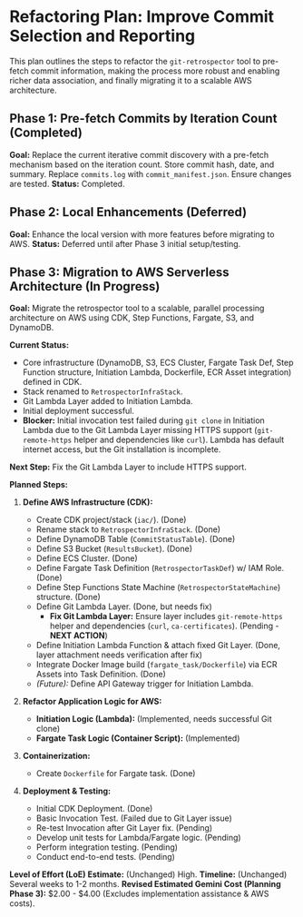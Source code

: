 # Refactoring Plan: Improve Commit Selection and Reporting

This plan outlines the steps to refactor the `git-retrospector` tool to pre-fetch commit information, making the process more robust and enabling richer data association, and finally migrating it to a scalable AWS architecture.

## Phase 1: Pre-fetch Commits by Iteration Count (Completed)

**Goal:** Replace the current iterative commit discovery with a pre-fetch mechanism based on the iteration count. Store commit hash, date, and summary. Replace `commits.log` with `commit_manifest.json`. Ensure changes are tested.
**Status:** Completed.

## Phase 2: Local Enhancements (Deferred)

**Goal:** Enhance the local version with more features before migrating to AWS.
**Status:** Deferred until after Phase 3 initial setup/testing.

## Phase 3: Migration to AWS Serverless Architecture (In Progress)

**Goal:** Migrate the retrospector tool to a scalable, parallel processing architecture on AWS using CDK, Step Functions, Fargate, S3, and DynamoDB.

**Current Status:**
*   Core infrastructure (DynamoDB, S3, ECS Cluster, Fargate Task Def, Step Function structure, Initiation Lambda, Dockerfile, ECR Asset integration) defined in CDK.
*   Stack renamed to `RetrospectorInfraStack`.
*   Git Lambda Layer added to Initiation Lambda.
*   Initial deployment successful.
*   **Blocker:** Initial invocation test failed during `git clone` in Initiation Lambda due to the Git Lambda Layer missing HTTPS support (`git-remote-https` helper and dependencies like `curl`). Lambda has default internet access, but the Git installation is incomplete.

**Next Step:** Fix the Git Lambda Layer to include HTTPS support.

**Planned Steps:**

1.  **Define AWS Infrastructure (CDK):**
    *   Create CDK project/stack (`iac/`). (Done)
    *   Rename stack to `RetrospectorInfraStack`. (Done)
    *   Define DynamoDB Table (`CommitStatusTable`). (Done)
    *   Define S3 Bucket (`ResultsBucket`). (Done)
    *   Define ECS Cluster. (Done)
    *   Define Fargate Task Definition (`RetrospectorTaskDef`) w/ IAM Role. (Done)
    *   Define Step Functions State Machine (`RetrospectorStateMachine`) structure. (Done)
    *   Define Git Lambda Layer. (Done, but needs fix)
        *   **Fix Git Lambda Layer:** Ensure layer includes `git-remote-https` helper and dependencies (`curl`, `ca-certificates`). (Pending - **NEXT ACTION**)
    *   Define Initiation Lambda Function & attach fixed Git Layer. (Done, layer attachment needs verification after fix)
    *   Integrate Docker Image build (`fargate_task/Dockerfile`) via ECR Assets into Task Definition. (Done)
    *   *(Future):* Define API Gateway trigger for Initiation Lambda.

2.  **Refactor Application Logic for AWS:**
    *   **Initiation Logic (Lambda):** (Implemented, needs successful Git clone)
    *   **Fargate Task Logic (Container Script):** (Implemented)

3.  **Containerization:**
    *   Create `Dockerfile` for Fargate task. (Done)

4.  **Deployment & Testing:**
    *   Initial CDK Deployment. (Done)
    *   Basic Invocation Test. (Failed due to Git Layer issue)
    *   Re-test Invocation after Git Layer fix. (Pending)
    *   Develop unit tests for Lambda/Fargate logic. (Pending)
    *   Perform integration testing. (Pending)
    *   Conduct end-to-end tests. (Pending)

**Level of Effort (LoE) Estimate:** (Unchanged) High.
**Timeline:** (Unchanged) Several weeks to 1-2 months.
**Revised Estimated Gemini Cost (Planning Phase 3):** $2.00 - $4.00 (Excludes implementation assistance & AWS costs).
